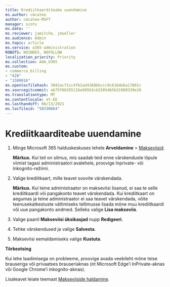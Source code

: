 ```yaml
---
title: Krediitkaarditeabe uuendamine
ms.author: cmcatee
author: cmcatee-MSFT
manager: scotv
ms.date: ''
ms.reviewer: jamitche, jmueller
ms.audience: Admin
ms.topic: article
ms.service: o365-administration
ROBOTS: NOINDEX, NOFOLLOW
localization_priority: Priority
ms.collection: Adm_O365
ms.custom:
- commerce_billing
- "428"
- "1500016"
ms.openlocfilehash: 3942acf1cc4f62ad4368bbccc9c616deba17601c
ms.sourcegitcommit: ab75f66355116e995b3cb5505465b31989339e28
ms.translationtype: MT
ms.contentlocale: et-EE
ms.lasthandoff: 08/13/2021
ms.locfileid: "58330664"
---
```

# <a name="update-credit-card-information"></a>Krediitkaarditeabe uuendamine

1. Minge Microsoft 365 halduskeskuses lehele **Arveldamine** \> [Makseviisid](https://go.microsoft.com/fwlink/p/?linkid=2018806).

    **Märkus.** Kui teil on silmus, mis saadab teid enne värskenduste lõpule viimist tagasi administraatori avalehele, proovige Inprivate- või Inkognito-režiimi.
  
2. Valige krediitkaart, mille teavet soovite värskendada.

    **Märkus.** Kui teine administraator on makseviisi lisanud, ei saa te selle krediitkaardi või pangakonto teavet värskendada. Kui krediitkaart on aegumas ja teine administraator ei saa teavet värskendada, võite teenusekatkestuste vältimiseks tellimusse lisada mõne muu krediitkaardi või uue pangakonto andmed. Selleks valige **Lisa makseviis**.
  
3. Valige paanil **Makseviisi üksikasjad** nupp **Redigeeri**.

4. Tehke värskendused ja valige **Salvesta**.

5. Makseviisi eemaldamiseks valige **Kustuta**.

**Tõrkeotsing**

Kui lehe laadimisega on probleeme, proovige avada veebileht mõne teise brauseriga või privaatses brauseriaknas (nt Microsoft Edge’i InPrivate-aknas või Google Chrome’i inkognito-aknas). 

Lisateavet leiate teemast [Makseviiside haldamine](https://docs.microsoft.com/microsoft-365/commerce/billing-and-payments/manage-payment-methods).